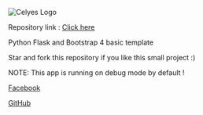 ![Celyes Logo](http://b.up-00.com/2018/02/151821732343771.png)


Repository link : [Click here](https://github.com/celyes/flaskTemplate)

Python Flask and Bootstrap 4 basic template

Star and fork this repository if you like this small project :) 

NOTE: This app is running on debug mode by default ! 

[Facebook](https://fb.com/celyes01)

[GitHub](https://github.com/celyes)


